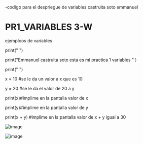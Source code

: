 -codigo para el despriegue de variables castruita soto emmanuel 

# PR1_VARIABLES 3-W
ejemploos de variables


print(" ")

print("Emmanuel castruita soto esta es mi practica 1 variables " )

print(" ")


x = 10 #se le da un valor a x que es 10

y = 20 #se le da el valor de 20 a y

print(x)#implime en la pantalla valor de x

print(y)#implime en la pantalla valor de y

print(x + y)
#implime en la pantalla valor de x + y igual a 30

![image](https://github.com/user-attachments/assets/2fb2bf5f-0fd4-43e3-9ec2-34d81afe1f74)

![image](https://github.com/user-attachments/assets/79f1a261-b317-4317-b19b-eab91f962aba)
